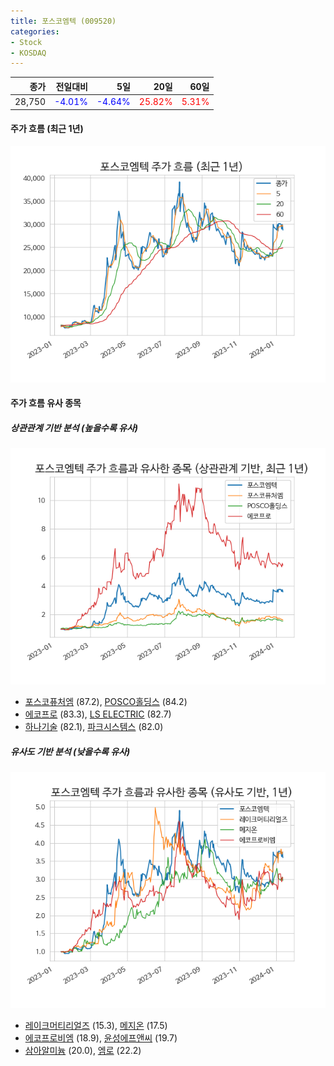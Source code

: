 ```yaml
---
title: 포스코엠텍 (009520)
categories:
- Stock
- KOSDAQ
---
```


|종가|전일대비|5일|20일|60일|
|---:|-------:|--:|---:|---:|
|28,750|<span style="color: blue">-4.01%</span>|<span style="color: blue">-4.64%</span>|<span style="color: red">25.82%</span>|<span style="color: red">5.31%</span>|

<!-- more -->


#### 주가 흐름 (최근 1년)
![009520](/assets/images/stock/009520.png)


#### 주가 흐름 유사 종목


##### 상관관계 기반 분석 (높을수록 유사)
![009520](/assets/images/stock/009520_corr.png)
- [포스코퓨처엠](/003670/) (87.2), [POSCO홀딩스](/005490/) (84.2)
- [에코프로](/086520/) (83.3), [LS ELECTRIC](/010120/) (82.7)
- [하나기술](/299030/) (82.1), [파크시스템스](/140860/) (82.0)


##### 유사도 기반 분석 (낮을수록 유사)	
![009520](/assets/images/stock/009520_sim.png)
- [레이크머티리얼즈](/281740/) (15.3), [메지온](/140410/) (17.5)
- [에코프로비엠](/247540/) (18.9), [윤성에프앤씨](/372170/) (19.7)
- [삼아알미늄](/006110/) (20.0), [엠로](/058970/) (22.2)